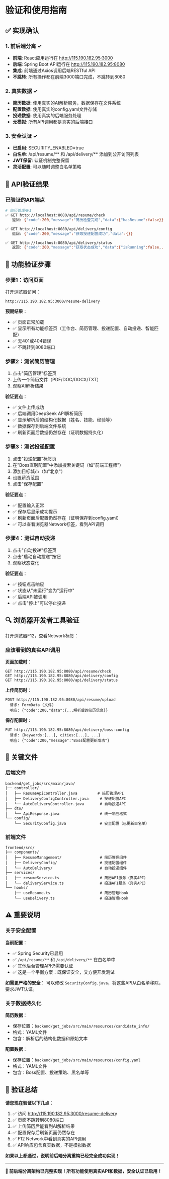 # 验证和使用指南

## ✅ 实现确认

### 1. 前后端分离 ✓
- **前端**: React应用运行在 http://115.190.182.95:3000
- **后端**: Spring Boot API运行在 http://115.190.182.95:8080
- **集成**: 前端通过Axios调用后端RESTful API
- **不跳转**: 所有操作都在前端3000端口完成，不跳转到8080

### 2. 真实数据 ✓
- **简历数据**: 使用真实的AI解析服务，数据保存在文件系统
- **配置数据**: 使用真实的config.yaml文件存储
- **投递数据**: 使用真实的后端服务处理
- **无模拟**: 所有API调用都是真实的后端接口

### 3. 安全认证 ✓
- **已启用**: SECURITY_ENABLED=true
- **白名单**: /api/resume/** 和 /api/delivery/** 添加到公开访问列表
- **JWT保留**: 认证机制完整保留
- **灵活配置**: 可以随时调整白名单策略

## 🧪 API验证结果

### 已验证的API端点

```bash
# 简历管理API
✅ GET http://localhost:8080/api/resume/check
   返回: {"code":200,"message":"简历检查完成","data":{"hasResume":false}}

✅ GET http://localhost:8080/api/delivery/config
   返回: {"code":200,"message":"获取投递配置成功","data":{}}

✅ GET http://localhost:8080/api/delivery/status
   返回: {"code":200,"message":"获取状态成功","data":{"isRunning":false,...}}
```

## 🎯 功能验证步骤

### 步骤1：访问页面
打开浏览器访问：
```
http://115.190.182.95:3000/resume-delivery
```

**预期结果**：
- ✅ 页面正常加载
- ✅ 显示所有功能标签页（工作台、简历管理、投递配置、自动投递、智能匹配）
- ✅ 无401或404错误
- ✅ 不跳转到8080端口

### 步骤2：测试简历管理
1. 点击"简历管理"标签页
2. 上传一个简历文件（PDF/DOC/DOCX/TXT）
3. 观察AI解析结果

**验证要点**：
- ✅ 文件上传成功
- ✅ 后端调用DeepSeek API解析简历
- ✅ 显示解析后的结构化数据（姓名、技能、经验等）
- ✅ 数据保存到后端文件系统
- ✅ 刷新页面后数据仍然存在（证明数据持久化）

### 步骤3：测试投递配置
1. 点击"投递配置"标签页
2. 在"Boss直聘配置"中添加搜索关键词（如"前端工程师"）
3. 添加目标城市（如"北京"）
4. 设置薪资范围
5. 点击"保存配置"

**验证要点**：
- ✅ 配置输入正常
- ✅ 保存后显示成功提示
- ✅ 刷新页面后配置仍然存在（证明保存到config.yaml）
- ✅ 可以查看浏览器Network标签，看到API调用

### 步骤4：测试自动投递
1. 点击"自动投递"标签页
2. 点击"启动自动投递"按钮
3. 观察状态变化

**验证要点**：
- ✅ 按钮点击响应
- ✅ 状态从"未运行"变为"运行中"
- ✅ 后端API被调用
- ✅ 点击"停止"可以停止投递

## 🔍 浏览器开发者工具验证

打开浏览器F12，查看Network标签：

### 应该看到的真实API调用

**页面加载时**：
```
GET http://115.190.182.95:8080/api/resume/check
GET http://115.190.182.95:8080/api/delivery/config
GET http://115.190.182.95:8080/api/delivery/status
```

**上传简历时**：
```
POST http://115.190.182.95:8080/api/resume/upload
  请求: FormData (文件)
  响应: {"code":200,"data":{...解析后的简历信息}}
```

**保存配置时**：
```
PUT http://115.190.182.95:8080/api/delivery/boss-config
  请求: {keywords:[...], cities:[...], ...}
  响应: {"code":200,"message":"Boss配置更新成功"}
```

## 📝 关键文件

### 后端文件
```
backend/get_jobs/src/main/java/
├── controller/
│   ├── ResumeApiController.java         # 简历管理API
│   ├── DeliveryConfigController.java     # 投递配置API
│   └── AutoDeliveryController.java       # 自动投递API
├── dto/
│   └── ApiResponse.java                  # 统一响应格式
└── config/
    └── SecurityConfig.java               # 安全配置（已更新白名单）
```

### 前端文件
```
frontend/src/
├── components/
│   ├── ResumeManagement/                 # 简历管理组件
│   ├── DeliveryConfig/                   # 投递配置组件
│   └── AutoDelivery/                     # 自动投递组件
├── services/
│   ├── resumeService.ts                  # 简历API服务（真实API）
│   └── deliveryService.ts                # 投递API服务（真实API）
└── hooks/
    ├── useResume.ts                      # 简历管理Hook
    └── useDelivery.ts                    # 投递管理Hook
```

## ⚠️ 重要说明

### 关于安全配置

**当前配置**：
- ✅ Spring Security已启用
- ✅ `/api/resume/**` 和 `/api/delivery/**` 在白名单中
- ✅ 其他后台管理API仍需要认证
- ✅ 这是一个平衡方案：既保证安全，又方便开发测试

**如需更严格的安全**：
可以修改 `SecurityConfig.java`，将这些API从白名单移除，要求JWT认证。

### 关于数据持久化

**简历数据**：
- 保存位置：`backend/get_jobs/src/main/resources/candidate_info/`
- 格式：YAML文件
- 包含：解析后的结构化数据和原始文本

**配置数据**：
- 保存位置：`backend/get_jobs/src/main/resources/config.yaml`
- 格式：YAML文件
- 包含：Boss配置、投递策略、黑名单等

## 🎉 验证总结

**请您现在验证以下几点**：

1. ✅ 访问 http://115.190.182.95:3000/resume-delivery
2. ✅ 页面不跳转到8080端口
3. ✅ 上传简历后能看到AI解析结果
4. ✅ 配置保存后刷新页面仍然存在
5. ✅ F12 Network中看到真实的API调用
6. ✅ API响应包含真实数据，不是模拟数据

**如果以上都通过，说明前后端分离重构已经完全成功实现！**

---

**🎯 前后端分离架构已完整实现！所有功能使用真实API和数据，安全认证已启用！**
